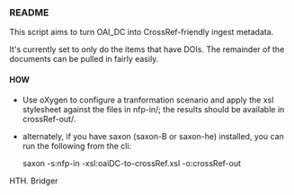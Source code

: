 ### README ###

This script aims to turn OAI_DC into CrossRef-friendly ingest metadata.

It's currently set to only do the items that have DOIs. The remainder of the documents can be pulled in fairly easily.

#### HOW ####

* Use oXygen to configure a tranformation scenario and apply the xsl stylesheet against the files in nfp-in/; the results should be available in crossRef-out/.

* alternately, if you have saxon (saxon-B or saxon-he) installed, you can run the following from the cli:

    saxon -s:nfp-in -xsl:oaiDC-to-crossRef.xsl -o:crossRef-out
    
HTH.
Bridger 